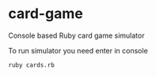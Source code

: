 card-game
=========

Console based Ruby card game simulator

To run simulator you need enter in console

```bash
ruby cards.rb
```


